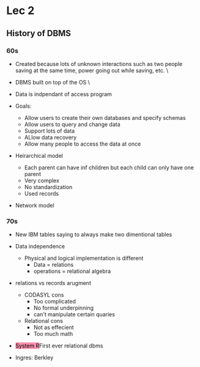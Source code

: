 # Lec 2

## History of DBMS

### 60s

* Created because lots of unknown interactions such as two people saving at the same time, power going out while saving, etc. \
* DBMS built on top of the OS \
* Data is indpendant of access program 

* Goals:
    * Allow users to create their own databases and specify schemas
    * Allow users to query and change data
    * Support lots of data
    * ALlow data recovery
    * Allow many people to access the data at once

* Heirarchical model
  * Each parent can have inf children but each child can only have one parent
  * Very complex
  * No standardization
  * Used records
* Network model

### 70s

* New IBM tables saying to always make two dimentional tables
* Data independence
  * Physical and logical implementation is different
    * Data = relations
    * operations = relational algebra
* relations vs records arugment
  * CODASYL cons
    * Too complicated
    * No formal underpinning 
    * can't manipulate certain quaries
  * Relational cons
    * Not as effecient
    * Too much math

* <mark style="background: #FF5582A6;">System R</mark>First ever relational dbms
* Ingres: Berkley